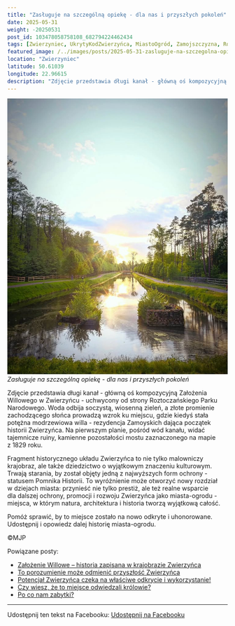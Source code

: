 ```yaml
---
title: "Zasługuje na szczególną opiekę - dla nas i przyszłych pokoleń"
date: 2025-05-31
weight: -20250531
post_id: 103478058758108_682794224462434
tags: [Zwierzyniec, UkrytyKodZwierzyńca, MiastoOgród, Zamojszczyzna, Roztocze, Lubelskie, villarestituta, turystyka, dziedzictwo, zabytki, krajobrazy, TajemnicePrzeszłości, PodróżeWczasie, MagiczneMiejsce, RomantycznyZwierzyniec, RoztoczańskiParkNarodowy, RPN]
featured_image: /../images/posts/2025-05-31-zasluguje-na-szczegolna-opieke-dla-nas-i.jpg
location: "Zwierzyniec"
latitude: 50.61039
longitude: 22.96615
description: "Zdjęcie przedstawia długi kanał - główną oś kompozycyjną Założenia Willowego w Zwierzyńcu - uchwycony od strony Roztoczańskiego Parku Narodowego. Woda..."
---
```


![Zasługuje na szczególną opiekę - dla nas i przyszłych pokoleń](/images/posts/2025-05-31-zasluguje-na-szczegolna-opieke-dla-nas-i.jpg)
*Zasługuje na szczególną opiekę - dla nas i przyszłych pokoleń*

Zdjęcie przedstawia długi kanał - główną oś kompozycyjną Założenia Willowego w Zwierzyńcu - uchwycony od strony Roztoczańskiego Parku Narodowego. Woda odbija soczystą, wiosenną zieleń, a złote promienie zachodzącego słońca prowadzą wzrok ku miejscu, gdzie kiedyś stała potężna modrzewiowa willa - rezydencja Zamoyskich dająca początek historii Zwierzyńca.
Na pierwszym planie, pośród wód kanału, widać tajemnicze ruiny, kamienne pozostałości mostu zaznaczonego na mapie z 1829 roku.

Fragment historycznego układu Zwierzyńca to nie tylko malowniczy krajobraz, ale także dziedzictwo o wyjątkowym znaczeniu kulturowym. Trwają starania, by został objęty jedną z najwyższych form ochrony - statusem Pomnika Historii.
To wyróżnienie może otworzyć nowy rozdział w dziejach miasta: przynieść nie tylko prestiż, ale też realne wsparcie dla dalszej ochrony, promocji i rozwoju Zwierzyńca jako miasta-ogrodu - miejsca, w którym natura, architektura i historia tworzą wyjątkową całość.

Pomóż sprawić, by to miejsce zostało na nowo odkryte i uhonorowane. Udostępnij i opowiedz dalej historię miasta-ogrodu.



©MJP

Powiązane posty:
- [Założenie Willowe – historia zapisana w krajobrazie Zwierzyńca](/posts/zalozenie-willowe-historia-zapisana-w-krajobrazie)
- [To porozumienie może odmienić przyszłość Zwierzyńca](/posts/to-porozumienie-moze-odmienic-przyszlosc)
- [Potencjał Zwierzyńca czeka na właściwe odkrycie i wykorzystanie!](/posts/potencjal-zwierzynca-czeka-na-wlasciwe-odkrycie-i)
- [Czy wiesz, że to miejsce odwiedzali królowie?](/posts/czy-wiesz-ze-to-miejsce-odwiedzali-krolowie)
- [Po co nam zabytki?](/posts/po-co-nam-zabytki)


---

Udostępnij ten tekst na Facebooku:
[Udostępnij na Facebooku](https://www.facebook.com/sharer/sharer.php?u=https://stowarzyszeniewachniewskiej.pl/posts/zasluguje-na-szczegolna-opieke-dla-nas-i)

<script type="application/ld+json">
{
  "@context": "https://schema.org",
  "@type": "BlogPosting",
  "headline": "Zasługuje na szczególną opiekę - dla nas i przyszłych pokoleń",
  "datePublished": "2025-05-31",
  "dateModified": "2025-05-31",
  "author": {
    "@type": "Person",
    "name": "Michał Jan Patyk"
  },
  "publisher": {
    "@type": "Organization",
    "name": "Stowarzyszenie im. Aleksandry Wachniewskiej",
    "logo": {
      "@type": "ImageObject",
      "url": "https://stowarzyszeniewachniewskiej.pl/images/logo/logo.svg"
    }
  },
  "mainEntityOfPage": {
    "@type": "WebPage",
    "@id": "https://stowarzyszeniewachniewskiej.pl/posts/zasluguje-na-szczegolna-opieke-dla-nas-i"
  },
  "image": {
    "@type": "ImageObject",
    "url": "https://stowarzyszeniewachniewskiej.pl/images/posts/2025-05-31-zasluguje-na-szczegolna-opieke-dla-nas-i.jpg"
  },
  "articleSection": "Dziedzictwo Kulturowe i Zabytki",
  "keywords": "Zwierzyniec, UkrytyKodZwierzyńca, MiastoOgród, Zamojszczyzna, Roztocze, Lubelskie, villarestituta, turystyka, dziedzictwo, zabytki, krajobrazy, TajemnicePrzeszłości, PodróżeWczasie, MagiczneMiejsce, RomantycznyZwierzyniec, RoztoczańskiParkNarodowy, RPN",
  "wordCount": 149,
  "articleBody": "Zdjęcie przedstawia długi kanał - główną oś kompozycyjną Założenia Willowego w Zwierzyńcu - uchwycony od strony Roztoczańskiego Parku Narodowego. Woda odbija soczystą, wiosenną zieleń, a złote promienie zachodzącego słońca prowadzą wzrok ku miejscu, gdzie kiedyś stała potężna modrzewiowa willa - rezydencja Zamoyskich dająca początek historii Zwierzyńca.\nNa pierwszym planie, pośród wód kanału, widać tajemnicze ruiny, kamienne pozostałości mostu zaznaczonego na mapie z 1829 roku.\n\nFragment historycznego układu Zwierzyńca to nie tylko malowniczy krajobraz, ale także dziedzictwo o wyjątkowym znaczeniu kulturowym. Trwają starania, by został objęty jedną z najwyższych form ochrony - statusem Pomnika Historii.\nTo wyróżnienie może otworzyć nowy rozdział w dziejach miasta: przynieść nie tylko prestiż, ale też realne wsparcie dla dalszej ochrony, promocji i rozwoju Zwierzyńca jako miasta-ogrodu - miejsca, w którym natura, architektura i historia tworzą wyjątkową całość.\n\nPomóż sprawić, by to miejsce zostało na nowo odkryte i uhonorowane. Udostępnij i opowiedz dalej historię miasta-ogrodu.\n\n                \n\n©MJP",
  "description": "Odkryj piękno Zwierzyńca i jego zabytki.",
  "copyrightHolder": {
    "@type": "Person",
    "name": "Michał Jan Patyk"
  }
}
</script>
<script type="application/ld+json">
{
  "@context": "https://schema.org",
  "@type": "BreadcrumbList",
  "itemListElement": [
    {
      "@type": "ListItem",
      "position": 1,
      "name": "Home",
      "item": "https://stowarzyszeniewachniewskiej.pl"
    },
    {
      "@type": "ListItem",
      "position": 2,
      "name": "posts",
      "item": "https://stowarzyszeniewachniewskiej.pl/posts"
    },
    {
      "@type": "ListItem",
      "position": 3,
      "name": "Zasługuje na szczególną opiekę - dla nas i przyszłych pokoleń",
      "item": "https://stowarzyszeniewachniewskiej.pl/posts/zasluguje-na-szczegolna-opieke-dla-nas-i"
    }
  ]
}
</script>
